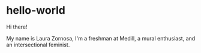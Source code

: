 # hello-world

Hi there!

My name is Laura Zornosa, I'm a freshman at Medill, a mural enthusiast, and an intersectional feminist.
